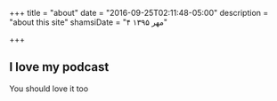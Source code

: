 +++
title = "about"
date = "2016-09-25T02:11:48-05:00"
description = "about this site"
shamsiDate = "۴ مهر ۱۳۹۵"

+++

## I love my podcast
You should love it too
